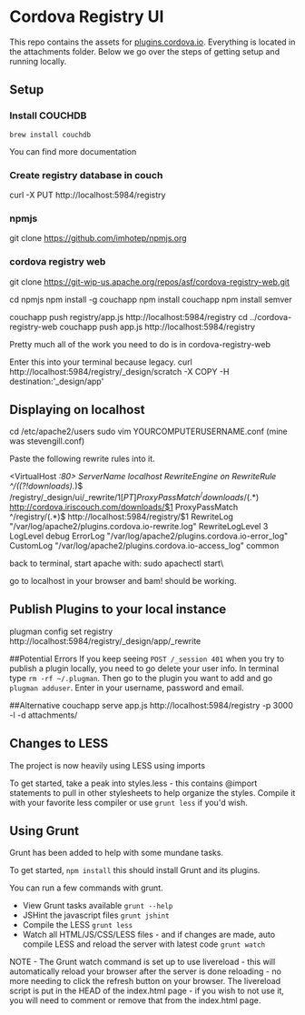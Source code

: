 # Cordova Registry UI
This repo contains the assets for [plugins.cordova.io](http://plugins.cordova.io). Everything is located in the attachments folder. Below we go over the steps of getting setup and running locally.

## Setup

### Install COUCHDB

`brew install couchdb`

You can find more documentation 

### Create registry database in couch
curl -X PUT http://localhost:5984/registry

### npmjs
git clone https://github.com/imhotep/npmjs.org

### cordova registry web
git clone https://git-wip-us.apache.org/repos/asf/cordova-registry-web.git

cd npmjs
npm install -g couchapp
npm install couchapp
npm install semver

couchapp push registry/app.js http://localhost:5984/registry
cd ../cordova-registry-web
couchapp push app.js http://localhost:5984/registry

Pretty much all of the work you need to do is in cordova-registry-web

Enter this into your terminal because legacy.
curl http://localhost:5984/registry/_design/scratch -X COPY  -H destination:'_design/app'

## Displaying on localhost

cd /etc/apache2/users
sudo vim YOURCOMPUTERUSERNAME.conf (mine was stevengill.conf)

Paste the following rewrite rules into it.

<VirtualHost *:80>
  ServerName localhost
  RewriteEngine on
  RewriteRule ^/((?!downloads).*)$ /registry/_design/ui/_rewrite/$1 [PT]
  ProxyPassMatch ^/downloads/(.*)$ http://cordova.iriscouch.com/downloads/$1
  ProxyPassMatch ^/registry/(.*)$ http://localhost:5984/registry/$1
  RewriteLog "/var/log/apache2/plugins.cordova.io-rewrite.log"
  RewriteLogLevel 3
  LogLevel debug
  ErrorLog "/var/log/apache2/plugins.cordova.io-error_log"
  CustomLog "/var/log/apache2/plugins.cordova.io-access_log" common
</VirtualHost>

back to terminal, start apache with:
sudo apachectl start\

go to localhost in your browser and bam! should be working.

## Publish Plugins to your local instance
plugman config set registry http://localhost:5984/registry/_design/app/_rewrite

##Potential Errors
If you keep seeing `POST /_session 401` when you try to publish a plugin locally, you need to go delete your user info. In terminal type `rm -rf ~/.plugman`. Then go to the plugin you want to add and go `plugman adduser`. Enter in your username, password and email.

##Alternative
couchapp serve app.js http://localhost:5984/registry -p 3000 -l -d attachments/

## Changes to LESS

The project is now heavily using LESS using imports

To get started, take a peak into styles.less - this contains @import statements to pull in other stylesheets to help organize the styles. Compile it with your favorite less compiler or use `grunt less` if you'd wish.

## Using Grunt

Grunt has been added to help with some mundane tasks.

To get started, `npm install` this should install Grunt and its plugins.

You can run a few commands with grunt.

* View Grunt tasks available `grunt --help`
* JSHint the javascript files `grunt jshint`
* Compile the LESS `grunt less`
* Watch all HTML/JS/CSS/LESS files - and if changes are made, auto compile LESS and reload the server with latest code `grunt watch`

NOTE - The Grunt watch command is set up to use livereload - this will automatically reload your browser after the server is done reloading - no more needing to click the refresh button on your browser. The livereload script is put in the HEAD of the index.html page - if you wish to not use it, you will need to comment or remove that from the index.html page.